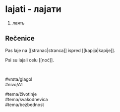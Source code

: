 # lajati - лајати

1. лаять  

## Rečenice

Pas laje na [[stranac|stranca]] ispred [[kapija|kapije]].  

Psi su lajali celu [[noć]].  

<br>

#vrsta/glagol  
#nivo/A1  

#tema/životinje  
#tema/svakodnevica  
#tema/bezbednost

